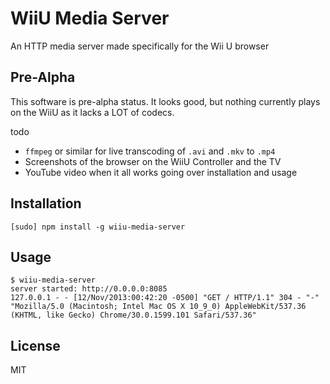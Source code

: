 WiiU Media Server
=================

An HTTP media server made specifically for the Wii U browser

Pre-Alpha
---------

This software is pre-alpha status.  It looks good, but nothing currently
plays on the WiiU as it lacks a LOT of codecs.

todo

- `ffmpeg` or similar for live transcoding of `.avi` and `.mkv` to `.mp4`
- Screenshots of the browser on the WiiU Controller and the TV
- YouTube video when it all works going over installation and usage

Installation
------------

    [sudo] npm install -g wiiu-media-server

Usage
-----

    $ wiiu-media-server
    server started: http://0.0.0.0:8085
    127.0.0.1 - - [12/Nov/2013:00:42:20 -0500] "GET / HTTP/1.1" 304 - "-" "Mozilla/5.0 (Macintosh; Intel Mac OS X 10_9_0) AppleWebKit/537.36 (KHTML, like Gecko) Chrome/30.0.1599.101 Safari/537.36"

License
-------

MIT
